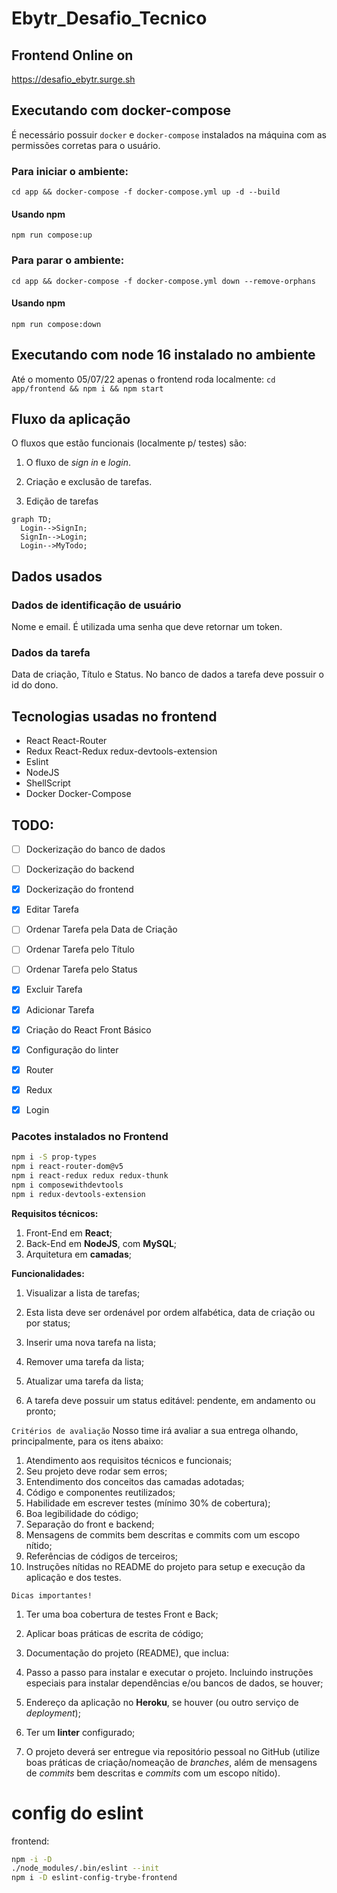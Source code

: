 # Ebytr_Desafio_Tecnico

## Frontend Online on

https://desafio_ebytr.surge.sh

## Executando com docker-compose

É necessário possuir `docker` e `docker-compose` instalados na máquina com as permissões corretas para o usuário.

### Para iniciar o ambiente:

`cd app && docker-compose -f docker-compose.yml up -d --build`

#### Usando npm

`npm run compose:up`

### Para parar o ambiente:

`cd app && docker-compose -f docker-compose.yml down --remove-orphans`

#### Usando npm

`npm run compose:down`

## Executando com node 16 instalado no ambiente

Até o momento 05/07/22 apenas o frontend roda localmente:
`cd app/frontend && npm i && npm start`

## Fluxo da aplicação

O fluxos que estão funcionais (localmente p/ testes) são:

1. O fluxo de *sign in* e *login*.

2. Criação e exclusão de tarefas.

3. Edição de tarefas

```mermaid
graph TD;  
  Login-->SignIn;
  SignIn-->Login;
  Login-->MyTodo;
```

## Dados usados

### Dados de identificação de usuário

Nome e email. É utilizada uma senha que deve retornar um token.

### Dados da tarefa

Data de criação, Título e Status. No banco de dados a tarefa deve possuir o id do dono.

## Tecnologias usadas no frontend

- React React-Router
- Redux React-Redux redux-devtools-extension
- Eslint
- NodeJS
- ShellScript
- Docker Docker-Compose

## TODO:

- [ ] Dockerização do banco de dados

- [ ] Dockerização do backend

- [x] Dockerização do frontend

- [x] Editar Tarefa

- [ ] Ordenar Tarefa pela Data de Criação 

- [ ] Ordenar Tarefa pelo Título

- [ ] Ordenar Tarefa pelo Status

- [x] Excluir Tarefa

- [x] Adicionar Tarefa

- [x] Criação do React Front Básico

- [x] Configuração do linter

- [x] Router

- [x] Redux

- [x] Login

### Pacotes instalados no Frontend

```bash
npm i -S prop-types
npm i react-router-dom@v5
npm i react-redux redux redux-thunk
npm i composewithdevtools
npm i redux-devtools-extension

```

**Requisitos técnicos:**

1. Front-End em **React**;
2. Back-End em **NodeJS**, com **MySQL**;
3. Arquitetura em **camadas**;

**Funcionalidades:**

1. Visualizar a lista de tarefas;

2. Esta lista deve ser ordenável por ordem alfabética, data de criação ou por status;

3. Inserir uma nova tarefa na lista;

4. Remover uma tarefa da lista;

5. Atualizar uma tarefa da lista;

6. A tarefa deve possuir um status editável: pendente, em andamento ou pronto;

`Critérios de avaliação`
Nosso time irá avaliar a sua entrega olhando, principalmente, para os itens abaixo:

1. Atendimento aos requisitos técnicos e funcionais;
2. Seu projeto deve rodar sem erros;
3. Entendimento dos conceitos das camadas adotadas;
4. Código e componentes reutilizados;
5. Habilidade em escrever testes (mínimo 30% de cobertura);
6. Boa legibilidade do código;
7. Separação do front e backend;
8. Mensagens de commits bem descritas e commits com um escopo nítido;
9. Referências de códigos de terceiros;
10. Instruções nítidas no README do projeto para setup e execução da aplicação e dos testes.

`Dicas importantes!`

1. Ter uma boa cobertura de testes Front e Back;

2. Aplicar boas práticas de escrita de código;

3. Documentação do projeto (README), que inclua:

4. Passo a passo para instalar e executar o projeto. Incluindo instruções especiais para instalar dependências e/ou bancos de dados, se houver;

5. Endereço da aplicação no **Heroku**, se houver (ou outro serviço de *deployment*);

6. Ter um **linter** configurado;

7. O projeto deverá ser entregue via repositório pessoal no GitHub (utilize boas práticas de criação/nomeação de *branches*, além de mensagens de *commits* bem descritas e *commits* com um escopo nítido).

# config do eslint

frontend:

```sh
npm -i -D
./node_modules/.bin/eslint --init
npm i -D eslint-config-trybe-frontend

```
